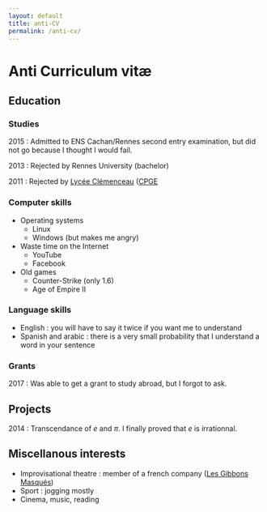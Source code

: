 ```yaml
---
layout: default
title: anti-CV
permalink: /anti-cv/
---
```

# Anti Curriculum vitæ

## Education

### Studies

2015 : Admitted to ENS Cachan/Rennes second entry examination, but did not go because I
thought I would fail.

2013 : Rejected by Rennes University (bachelor)

2011 : Rejected by [Lycée
Clémenceau](https://en.wikipedia.org/wiki/Lyc%C3%A9e_Georges_Clemenceau_(Nantes)) ([CPGE](https://en.wikipedia.org/wiki/Classe_pr%C3%A9paratoire_aux_grandes_%C3%A9coles)

### Computer skills

* Operating systems
	* Linux 
	* Windows (but makes me angry)
* Waste time on the Internet
    * YouTube
    * Facebook
* Old games
    * Counter-Strike (only 1.6)
    * Age of Empire II

### Language skills

* English : you will have to say it twice if you want me to understand
* Spanish and arabic : there is a very small probability that I understand a
  word in your sentence

### Grants

2017 : Was able to get a grant to study abroad, but I forgot to ask.

## Projects

2014 : Transcendance of $e$ and $\pi$. I finally proved that $e$ is irrationnal.

## Miscellanous interests

* Improvisational theatre : member of a french company ([Les Gibbons
  Masqués](http://gibbonsmasques.com/))
* Sport : jogging mostly
* Cinema, music, reading


